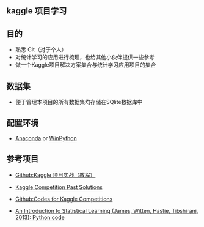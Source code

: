 ## kaggle 项目学习

## 目的

- 熟悉 Git（对于个人）
- 对统计学习的应用进行梳理，也给其他小伙伴提供一些参考
- 做一个Kaggle项目解决方案集合与统计学习应用项目的集合

## 数据集

- 便于管理本项目的所有数据集均存储在SQlite数据库中

## 配置环境

- [Anaconda](https://www.anaconda.com/) or [WinPython](https://winpython.github.io/)

## 参考项目

- [Github:Kaggle 项目实战（教程）](<https://github.com/apachecn/kaggle>)

- [Kaggle Competition Past Solutions](<http://www.chioka.in/kaggle-competition-solutions/>)

- [Github:Codes for Kaggle Competitions](<https://github.com/SudalaiRajkumar/Kaggle>)

- [An Introduction to Statistical Learning (James, Witten, Hastie, Tibshirani, 2013): Python code](<https://github.com/JWarmenhoven/ISLR-python>)